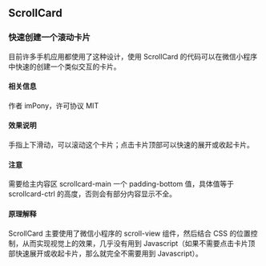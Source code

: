 ## ScrollCard
### 快速创建一个滚动卡片

目前许多手机应用都使用了这种设计，使用 ScrollCard 的代码可以在微信小程序中快速的创建一个类似交互的卡片。


#### 相关信息

作者 imPony，许可协议 MIT

#### 效果说明

手指上下滑动，可以滚动这个卡片；点击卡片顶部可以快速的展开或收起卡片。

#### 注意

需要给主内容区 scrollcard-main 一个 padding-bottom 值，具体值等于 scrollcard-ctrl 的高度，否则会有部分内容显示不全。

#### 原理解释

ScrollCard 主要使用了微信小程序的 scroll-view 组件，然后结合 CSS 的位置控制，从而实现视觉上的效果，几乎没有用到 Javascript（如果不需要点击卡片顶部快速展开或收起卡片，那么就完全不需要用到 Javascript）。

